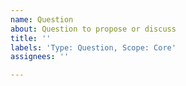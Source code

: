 ```yaml
---
name: Question
about: Question to propose or discuss
title: ''
labels: 'Type: Question, Scope: Core'
assignees: ''

---
```



